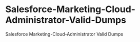 # Salesforce-Marketing-Cloud-Administrator-Valid-Dumps
Salesforce Marketing-Cloud-Administrator Valid Dumps
